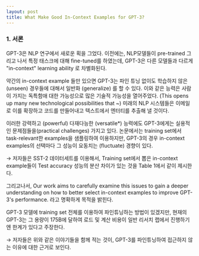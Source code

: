 ```yaml
---
layout: post
title: What Make Good In-Context Examples for GPT-3?
---
```


<!-- ![_config.yml]({{ site.baseurl }}./images/logo.png) -->

### 1. 서론

GPT-3은 NLP 연구에서 새로운 획을 그었다. 
이전에는, NLP모델들이 pre-trained 그리고 나서 특정 태스크에 대해 fine-tuned를 하였는데,
GPT-3은 다른 모델들과 다르게 "in-context" learning ability 로 차별화된다. 

약간의 in-context example 들만 있으면 GPT-3는 파인 튜닝 없이도 학습하지 않은 (unseen) 경우들에 대해서 일반화 (generalize) 를 할 수 있다.
이와 같은 능력은 사람이 가지는 독특함애 대한 가능성으로 많은 기술적 가능성을 열어주었다. (This opens up many new technological possibilities that ~) 미래의 NLP 시스템들은 이메일로 이를 확장하고 코드를 만들어내고 텍스트에서 엔터티를 추출해 낼 것이다. 

이러한 강력하고 (powerful) 다재다능한 (versatile*) 능력에도 GPT-3에게는 실용적인 문제점들을(practical challenges) 가지고 있다.
논문에서는 training set에서 task-relevant한 examples을 샘플링하여 이용하지만, GPT-3의 경우 in-context examples의 선택마다 그 성능이 요동치는 (fluctuate) 경향이 있다. 

&rarr; 저자들은 SST-2 데이터세트를 이용해서,  Training set에서 뽑은 in-context example들이 Test accuracy 성능의 분산 차이가 있는 것을 Table 1에서 같이 제시한다. 

그리고나서, 
Our work aims to carefully examine this issues to gain a deeper understanding on how to better select in-context examples to improve GPT-3's performance.
라고 명확하게 목적을 밝힌다. 

GPT-3 모델에 training set 전체를 이용하여 파인튜닝하는 방법이 있겠지만, 현재의 GPT-3는 그 용량이 175B에 달하여 로드 및 계산 비용이 일반 리서치 랩에서 진행하기엔 한계가 있다고 주장한다. 

&rarr; 저자들은 위와 같은 이야기들을 함께 적는 것이, GPT-3를 파인튜닝하여 접근하지 않는 이유에 대한 근거로 보인다. 


